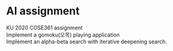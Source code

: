 # AI assignment
KU 2020 COSE361 assignment   
Implement a gomoku(오목) playing application   
Implement an alpha-beta search with iterative deepening search.
